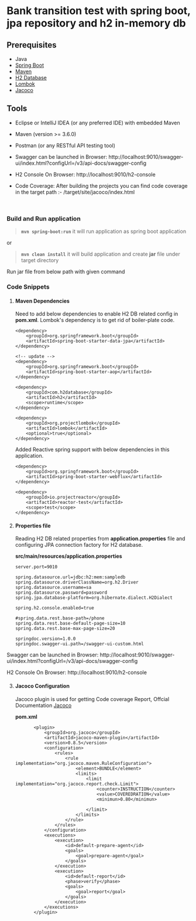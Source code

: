 # Bank transition test with spring boot, jpa repository and h2 in-memory db


## Prerequisites
- Java
- [Spring Boot](https://spring.io/projects/spring-boot)
- [Maven](https://maven.apache.org/guides/index.html)
- [H2 Database](https://www.h2database.com/html/main.html)
- [Lombok](https://objectcomputing.com/resources/publications/sett/january-2010-reducing-boilerplate-code-with-project-lombok)
- [Jacoco](https://www.eclemma.org/jacoco/)

## Tools
- Eclipse or IntelliJ IDEA (or any preferred IDE) with embedded Maven
- Maven (version >= 3.6.0)
- Postman (or any RESTful API testing tool)


- Swagger can be launched in Browser: http://localhost:9010/swagger-ui/index.html?configUrl=/v3/api-docs/swagger-config


- H2 Console On Browser: http://localhost:9010/h2-console


- Code Coverage: After building the projects you can find code coverage in the target path :- /target/site/jacoco/index.html


<br/>


###  Build and Run application

> **```mvn spring-boot:run```** it will run application as spring boot application

or
> **```mvn clean install```** it will build application and create **jar** file under target directory

Run jar file from below path with given command





### Code Snippets
1. #### Maven Dependencies
    Need to add below dependencies to enable H2 DB related config in **pom.xml**. Lombok's dependency is to get rid of boiler-plate code.
    ```
    <dependency>
        <groupId>org.springframework.boot</groupId>
        <artifactId>spring-boot-starter-data-jpa</artifactId>
    </dependency>

    <!-- update -->
    <dependency>
        <groupId>org.springframework.boot</groupId>
        <artifactId>spring-boot-starter-aop</artifactId>
    </dependency>

    <dependency>
        <groupId>com.h2database</groupId>
        <artifactId>h2</artifactId>
        <scope>runtime</scope>
    </dependency>

    <dependency>
        <groupId>org.projectlombok</groupId>
        <artifactId>lombok</artifactId>
        <optional>true</optional>
    </dependency>
    ```

   Added Reactive spring support with below dependencies in this application.
    ```
    <dependency>
        <groupId>org.springframework.boot</groupId>
        <artifactId>spring-boot-starter-webflux</artifactId>
    </dependency>

    <dependency>
        <groupId>io.projectreactor</groupId>
        <artifactId>reactor-test</artifactId>
        <scope>test</scope>
    </dependency>
    ```



2. #### Properties file
    Reading H2 DB related properties from **application.properties** file and configuring JPA connection factory for H2 database.

    **src/main/resources/application.properties**
     ```
     server.port=9010

     spring.datasource.url=jdbc:h2:mem:sampledb
     spring.datasource.driverClassName=org.h2.Driver
     spring.datasource.username=sa
     spring.datasource.password=password
     spring.jpa.database-platform=org.hibernate.dialect.H2Dialect

     spring.h2.console.enabled=true

     #spring.data.rest.base-path=/phone
     spring.data.rest.base-default-page-size=10
     spring.data.rest.base-max-page-size=20

     springdoc.version=1.0.0
     springdoc.swagger-ui.path=/swagger-ui-custom.html
     ```

Swagger can be launched in Browser: http://localhost:9010/swagger-ui/index.html?configUrl=/v3/api-docs/swagger-config

H2 Console On Browser: http://localhost:9010/h2-console

3. #### Jacoco Configuration
    Jacoco plugin is used for getting Code coverage Report, Offcial Documentation [Jacoco](https://www.eclemma.org/jacoco/)

    **pom.xml**
     ```
            <plugin>
                <groupId>org.jacoco</groupId>
                <artifactId>jacoco-maven-plugin</artifactId>
                <version>0.8.5</version>
                <configuration>
                    <rules>
                        <rule implementation="org.jacoco.maven.RuleConfiguration">
                            <element>BUNDLE</element>
                            <limits>
                                <limit implementation="org.jacoco.report.check.Limit">
                                    <counter>INSTRUCTION</counter>
                                    <value>COVEREDRATION</value>
                                    <minimun>0.80</minimun>

                                </limit>
                            </limits>
                        </rule>
                    </rules>
                </configuration>
                <executions>
                    <execution>
                        <id>default-prepare-agent</id>
                        <goals>
                            <goal>prepare-agent</goal>
                        </goals>
                    </execution>
                    <execution>
                        <id>default-report</id>
                        <phase>verify</phase>
                        <goals>
                            <goal>report</goal>
                        </goals>
                    </execution>
                </executions>
            </plugin>
     ```

